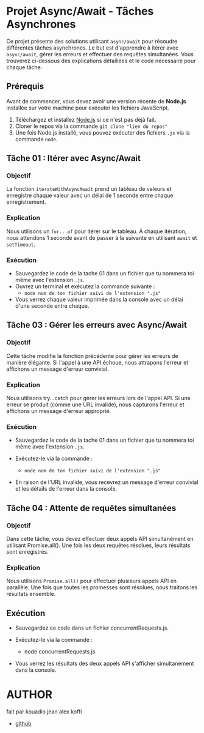 # Projet Async/Await - Tâches Asynchrones

Ce projet présente des solutions utilisant `async/await` pour résoudre différentes tâches asynchrones. Le but est d'apprendre à itérer avec `async/await`, gérer les erreurs et effectuer des requêtes simultanées. Vous trouverez ci-dessous des explications détaillées et le code nécessaire pour chaque tâche.

## Prérequis

Avant de commencer, vous devez avoir une version récente de **Node.js** installée sur votre machine pour exécuter les fichiers JavaScript.

1. Téléchargez et installez [Node.js](https://nodejs.org/) si ce n'est pas déjà fait.
2. Cloner le repos via la commande `git clone "lien du repos"`
3. Une fois Node.js installé, vous pouvez exécuter des fichiers `.js` via la commande `node`. 

## Tâche 01 : Itérer avec Async/Await

### Objectif

La fonction `iterateWithAsyncAwait` prend un tableau de valeurs et enregistre chaque valeur avec un délai de 1 seconde entre chaque enregistrement.

### Explication

Nous utilisons un `for...of` pour itérer sur le tableau. À chaque itération, nous attendons 1 seconde avant de passer à la suivante en utilisant `await` et `setTimeout`.

### Exécution

- Sauvegardez le code de la tache 01 dans un fichier que tu nommera toi même avec l'extension `.js`.
- Ouvrez un terminal et exécutez la commande suivante :
    - `node nom de ton fichier suivi de l'extension ".js"`
- Vous verrez chaque valeur imprimée dans la console avec un délai d'une seconde entre chaque.

## Tâche 03 : Gérer les erreurs avec Async/Await

### Objectif

Cette tâche modifie la fonction précédente pour gérer les erreurs de manière élégante. Si l'appel à une API échoue, nous attrapons l'erreur et affichons un message d'erreur convivial.

### Explication

Nous utilisons try...catch pour gérer les erreurs lors de l'appel API. Si une erreur se produit (comme une URL invalide), nous capturons l'erreur et affichons un message d'erreur approprié.


### Exécution

- Sauvegardez le code de la tache 01 dans un fichier que tu nommera toi même avec l'extension `.js`.

- Exécutez-le via la commande :
    - `node nom de ton fichier suivi de l'extension ".js"`
- En raison de l'URL invalide, vous recevrez un message d'erreur convivial et les détails de l'erreur dans la console.

## Tâche 04 : Attente de requêtes simultanées

### Objectif

Dans cette tâche, vous devez effectuer deux appels API simultanément en utilisant Promise.all(). Une fois les deux requêtes résolues, leurs résultats sont enregistrés.

### Explication

Nous utilisons `Promise.all()` pour effectuer plusieurs appels API en parallèle. Une fois que toutes les promesses sont résolues, nous traitons les résultats ensemble.

## Exécution

- Sauvegardez ce code dans un fichier concurrentRequests.js.

- Exécutez-le via la commande :
    - node concurrentRequests.js
- Vous verrez les résultats des deux appels API s'afficher simultanément dans la console.

# AUTHOR

fait par kouadio jean alex koffi
- [github](https://github.com/)